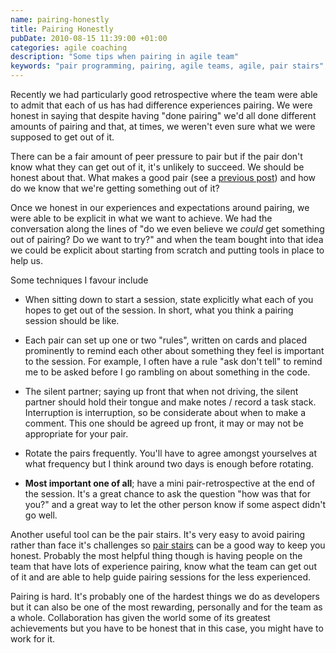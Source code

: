 ```yaml
---
name: pairing-honestly
title: Pairing Honestly
pubDate: 2010-08-15 11:39:00 +01:00
categories: agile coaching
description: "Some tips when pairing in agile team"
keywords: "pair programming, pairing, agile teams, agile, pair stairs"
---
```


Recently we had particularly good retrospective where the team were able to admit that each of us has had difference experiences pairing. We were honest in saying that despite having "done pairing" we'd all done different amounts of pairing and that, at times, we weren't even sure what we were supposed to get out of it.

There can be a fair amount of peer pressure to pair but if the pair don't know what they can get out of it, it's unlikely to succeed. We should be honest about that. What makes a good pair (see a [previous post](/blog/2008/12/31/what-makes-good-pair/)) and how do we know that we're getting something out of it?

<!-- more -->

Once we honest in our experiences and expectations around pairing, we were able to be explicit in what we want to achieve. We had the conversation along the lines of "do we even believe we _could_ get something out of pairing? Do we want to try?" and when the team bought into that idea we could be explicit about starting from scratch and putting tools in place to help us.

Some techniques I favour include

  * When sitting down to start a session, state explicitly what each of you hopes to get out of the session. In short, what you think a pairing session should be like.

  * Each pair can set up one or two "rules", written on cards and placed prominently to remind each other about something they feel is important to the session. For example, I often have a rule "ask don't tell" to remind me to be asked before I go rambling on about something in the code.

  * The silent partner; saying up front that when not driving, the silent partner should hold their tongue and make notes / record a task stack. Interruption is interruption, so be considerate about when to make a comment. This one should be agreed up front, it may or may not be appropriate for your pair.

 * Rotate the pairs frequently. You'll have to agree amongst yourselves at what frequency but I think around two days is enough before rotating.

  * **Most important one of all**; have a mini pair-retrospective at the end of the session. It's a great chance to ask the question "how was that for you?" and a great way to let the other person know if some aspect didn't go well.

Another useful tool can be the pair stairs. It's very easy to avoid pairing rather than face it's challenges so [pair stairs](http://www.natpryce.com/articles/000522.html) can be a good way to keep you honest. Probably the most helpful thing though is having people on the team that have lots of experience pairing, know what the team can get out of it and are able to help guide pairing sessions for the less experienced.

Pairing is hard. It's probably one of the hardest things we do as developers but it can also be one of the most rewarding, personally and for the team as a whole. Collaboration has given the world some of its greatest achievements but you have to be honest that in this case, you might have to work for it.








